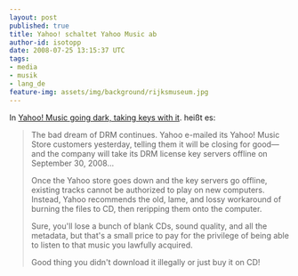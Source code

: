 ```yaml
---
layout: post
published: true
title: Yahoo! schaltet Yahoo Music ab
author-id: isotopp
date: 2008-07-25 13:15:37 UTC
tags:
- media
- musik
- lang_de
feature-img: assets/img/background/rijksmuseum.jpg
---
```

In 
[Yahoo! Music going dark, taking keys with it](http://arstechnica.com/news.ars/post/20080724-drm-still-sucks-yahoo-music-going-dark-taking-keys-with-it.html).
heißt es:

> The bad dream of DRM continues. Yahoo e-mailed its Yahoo! Music Store
> customers yesterday, telling them it will be closing for good—and the
> company will take its DRM license key servers offline on September 30,
> 2008…
>
> Once the Yahoo store goes down and the key servers go offline, existing
> tracks cannot be authorized to play on new computers. Instead, Yahoo
> recommends the old, lame, and lossy workaround of burning the files to CD,
> then reripping them onto the computer. 
>
> Sure, you'll lose a bunch of blank CDs, sound quality, and all the
> metadata, but that's a small price to pay for the privilege of being able
> to listen to that music you lawfully acquired.
>
> Good thing you didn't download it illegally or just buy it on CD!
